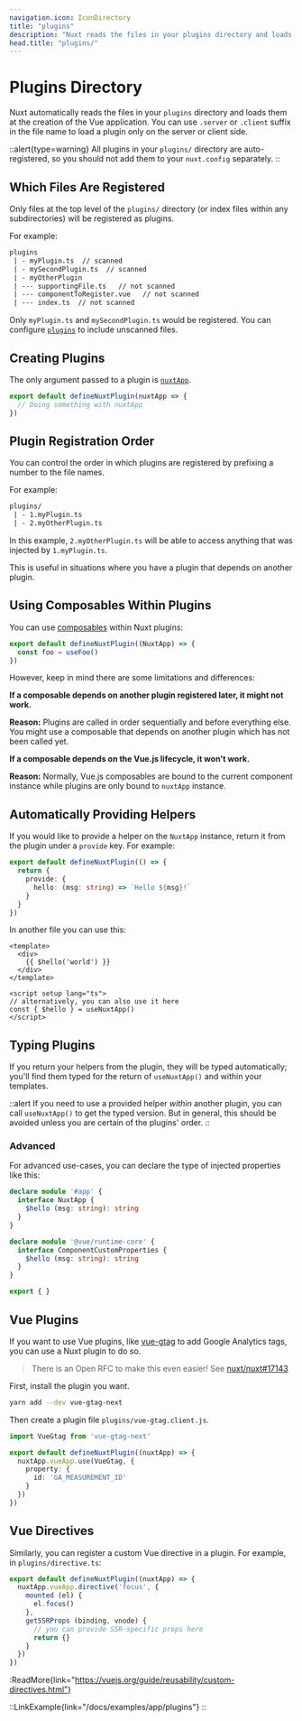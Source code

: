 ```yaml
---
navigation.icon: IconDirectory
title: "plugins"
description: "Nuxt reads the files in your plugins directory and loads them at the creation of the Vue application."
head.title: "plugins/"
---
```


# Plugins Directory

Nuxt automatically reads the files in your `plugins` directory and loads them at the creation of the Vue application. You can use `.server` or `.client` suffix in the file name to load a plugin only on the server or client side.

::alert{type=warning}
All plugins in your `plugins/` directory are auto-registered, so you should not add them to your `nuxt.config` separately.
::

## Which Files Are Registered

Only files at the top level of the `plugins/` directory (or index files within any subdirectories) will be registered as plugins.

For example:

```bash
plugins
 | - myPlugin.ts  // scanned
 | - mySecondPlugin.ts  // scanned
 | - myOtherPlugin
 | --- supportingFile.ts   // not scanned
 | --- componentToRegister.vue   // not scanned
 | --- index.ts  // not scanned
```

Only `myPlugin.ts` and `mySecondPlugin.ts` would be registered. You can configure [`plugins`](/docs/api/configuration/nuxt-config#plugins-1) to include unscanned files.

## Creating Plugins

The only argument passed to a plugin is [`nuxtApp`](/docs/api/composables/use-nuxt-app).

```ts
export default defineNuxtPlugin(nuxtApp => {
  // Doing something with nuxtApp
})
```

## Plugin Registration Order

You can control the order in which plugins are registered by prefixing a number to the file names.

For example:

```bash
plugins/
 | - 1.myPlugin.ts
 | - 2.myOtherPlugin.ts
```

In this example, `2.myOtherPlugin.ts` will be able to access anything that was injected by `1.myPlugin.ts`.

This is useful in situations where you have a plugin that depends on another plugin.

## Using Composables Within Plugins

You can use [composables](/docs/guide/directory-structure/composables) within Nuxt plugins:

```ts
export default defineNuxtPlugin((NuxtApp) => {
  const foo = useFoo()
})
```

However, keep in mind there are some limitations and differences:

**If a composable depends on another plugin registered later, it might not work.**

**Reason:** Plugins are called in order sequentially and before everything else. You might use a composable that depends on another plugin which has not been called yet.

**If a composable depends on the Vue.js lifecycle, it won't work.**

**Reason:** Normally, Vue.js composables are bound to the current component instance while plugins are only bound to `nuxtApp` instance.

## Automatically Providing Helpers

If you would like to provide a helper on the `NuxtApp` instance, return it from the plugin under a `provide` key. For example:

```ts
export default defineNuxtPlugin(() => {
  return {
    provide: {
      hello: (msg: string) => `Hello ${msg}!`
    }
  }
})
```

In another file you can use this:

```vue
<template>
  <div>
    {{ $hello('world') }}
  </div>
</template>

<script setup lang="ts">
// alternatively, you can also use it here
const { $hello } = useNuxtApp()
</script>
```

## Typing Plugins

If you return your helpers from the plugin, they will be typed automatically; you'll find them typed for the return of `useNuxtApp()` and within your templates.

::alert
If you need to use a provided helper _within_ another plugin, you can call `useNuxtApp()` to get the typed version. But in general, this should be avoided unless you are certain of the plugins' order.
::

### Advanced

For advanced use-cases, you can declare the type of injected properties like this:

```ts [index.d.ts]
declare module '#app' {
  interface NuxtApp {
    $hello (msg: string): string
  }
}

declare module '@vue/runtime-core' {
  interface ComponentCustomProperties {
    $hello (msg: string): string
  }
}

export { }
```

## Vue Plugins

If you want to use Vue plugins, like [vue-gtag](https://github.com/MatteoGabriele/vue-gtag) to add Google Analytics tags, you can use a Nuxt plugin to do so.

> There is an Open RFC to make this even easier! See [nuxt/nuxt#17143](https://github.com/nuxt/nuxt/discussions/17143)

First, install the plugin you want.

```bash
yarn add --dev vue-gtag-next
```

Then create a plugin file `plugins/vue-gtag.client.js`.

```ts
import VueGtag from 'vue-gtag-next'

export default defineNuxtPlugin((nuxtApp) => {
  nuxtApp.vueApp.use(VueGtag, {
    property: {
      id: 'GA_MEASUREMENT_ID'
    }
  })
})
```

## Vue Directives

Similarly, you can register a custom Vue directive in a plugin. For example, in `plugins/directive.ts`:

```ts
export default defineNuxtPlugin((nuxtApp) => {
  nuxtApp.vueApp.directive('focus', {
    mounted (el) {
      el.focus()
    },
    getSSRProps (binding, vnode) {
      // you can provide SSR-specific props here
      return {}
    }
  })
})
```

:ReadMore{link="https://vuejs.org/guide/reusability/custom-directives.html"}

::LinkExample{link="/docs/examples/app/plugins"}
::
